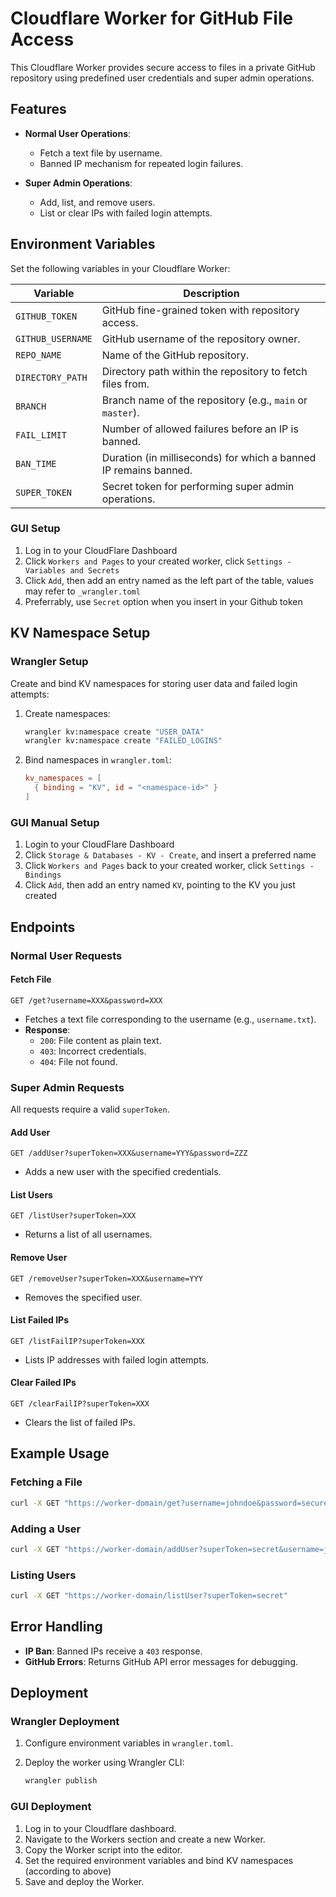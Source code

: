 # Cloudflare Worker for GitHub File Access

This Cloudflare Worker provides secure access to files in a private GitHub repository using predefined user credentials and super admin operations.

## Features

- **Normal User Operations**:
  - Fetch a text file by username.
  - Banned IP mechanism for repeated login failures.

- **Super Admin Operations**:
  - Add, list, and remove users.
  - List or clear IPs with failed login attempts.

## Environment Variables

Set the following variables in your Cloudflare Worker:

| Variable          | Description                                                                 |
|-------------------|-----------------------------------------------------------------------------|
| `GITHUB_TOKEN`    | GitHub fine-grained token with repository access.                          |
| `GITHUB_USERNAME` | GitHub username of the repository owner.                                   |
| `REPO_NAME`       | Name of the GitHub repository.                                             |
| `DIRECTORY_PATH`  | Directory path within the repository to fetch files from.                  |
| `BRANCH`          | Branch name of the repository (e.g., `main` or `master`).                  |
| `FAIL_LIMIT`      | Number of allowed failures before an IP is banned.                         |
| `BAN_TIME`        | Duration (in milliseconds) for which a banned IP remains banned.           |
| `SUPER_TOKEN`     | Secret token for performing super admin operations.                        |

### GUI Setup
1. Log in to your CloudFlare Dashboard
2. Click `Workers and Pages` to your created worker, click `Settings - Variables and Secrets`
3. Click `Add`, then add an entry named as the left part of the table, values may refer to `_wrangler.toml`
4. Preferrably, use `Secret` option when you insert in your Github token

## KV Namespace Setup

### Wrangler Setup

Create and bind KV namespaces for storing user data and failed login attempts:

1. Create namespaces:

   ```bash
   wrangler kv:namespace create "USER_DATA"
   wrangler kv:namespace create "FAILED_LOGINS"
   ```

2. Bind namespaces in `wrangler.toml`:

   ```toml
   kv_namespaces = [
     { binding = "KV", id = "<namespace-id>" }
   ]
   ```

### GUI Manual Setup

1. Login to your CloudFlare Dashboard
2. Click `Storage & Databases - KV - Create`, and insert a preferred name
3. Click `Workers and Pages` back to your created worker, click `Settings - Bindings`
4. Click `Add`, then add an entry named `KV`, pointing to the KV you just created

## Endpoints

### Normal User Requests

#### Fetch File

`GET /get?username=XXX&password=XXX`

- Fetches a text file corresponding to the username (e.g., `username.txt`).
- **Response**:
  - `200`: File content as plain text.
  - `403`: Incorrect credentials.
  - `404`: File not found.

### Super Admin Requests

All requests require a valid `superToken`.

#### Add User

`GET /addUser?superToken=XXX&username=YYY&password=ZZZ`

- Adds a new user with the specified credentials.

#### List Users

`GET /listUser?superToken=XXX`

- Returns a list of all usernames.

#### Remove User

`GET /removeUser?superToken=XXX&username=YYY`

- Removes the specified user.

#### List Failed IPs

`GET /listFailIP?superToken=XXX`

- Lists IP addresses with failed login attempts.

#### Clear Failed IPs

`GET /clearFailIP?superToken=XXX`

- Clears the list of failed IPs.

## Example Usage

### Fetching a File

```bash
curl -X GET "https://worker-domain/get?username=johndoe&password=securepassword"
```

### Adding a User

```bash
curl -X GET "https://worker-domain/addUser?superToken=secret&username=johndoe&password=securepassword"
```

### Listing Users

```bash
curl -X GET "https://worker-domain/listUser?superToken=secret"
```

## Error Handling

- **IP Ban**: Banned IPs receive a `403` response.
- **GitHub Errors**: Returns GitHub API error messages for debugging.

## Deployment

### Wrangler Deployment

1. Configure environment variables in `wrangler.toml`.
2. Deploy the worker using Wrangler CLI:

   ```bash
   wrangler publish
   ```

### GUI Deployment

1. Log in to your Cloudflare dashboard.
2. Navigate to the Workers section and create a new Worker.
3. Copy the Worker script into the editor.
4. Set the required environment variables and bind KV namespaces (according to above)
5. Save and deploy the Worker.

